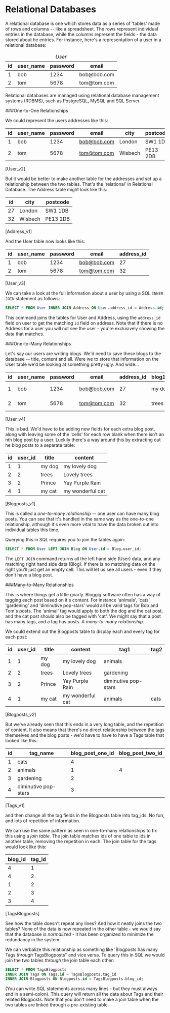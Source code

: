 Relational Databases
====================

A relational database is one which stores data as a series of 'tables' made of
rows and columns -- like a spreadsheet. The rows represent individual entries in
the database, while the columns represent the fields - the data stored about he
entries. For instance, here's a representation of a user in a relational
database:

<table>
  <thead>
    <tr>
      <td colspan="4" align="center"><i>User</i></td>
    </tr>
    <tr>
      <th>id</th>
      <th>user_name</th>
      <th>password</th>
      <th>email</th>
    </tr>
  </thead>
  <tbody>
    <tr>
      <td>1</td>
      <td>bob</td>
      <td>1234</td>
      <td>bob@bob.com</td>
    </tr>
    <tr>
      <td>2</td>
      <td>tom</td>
      <td>5678</td>
      <td>tom@tom.com</td>
    </tr>
  </tbody>
</table>

Relational databases are managed using relational database management systems
(RDBMS), such as PostgreSQL, MySQL and SQL Server.

###One-to-One Relationships

We could represent the users addresses like this:

|      id | user_name | password | email       |city | postcode|
|---------|-----------|----------|-------------|-------|-------|
|  1      | bob       | 1234     | bob@bob.com |London|SW1 1DB|
|  2      | tom       | 5678     | tom@tom.com |Wisbech|PE13 2DB|
[User_v2]

But it would be better to make another table for the addresses and set up
a relationship between the two tables. That's the 'relational' in Relational
Database. The Address table might look like this:

| id |  city | postcode |
|---|---|---|
| 27 |London|SW1 1DB|
| 32 |Wisbech|PE13 2DB|
[Address_v1]

And the User table now looks like this:

|      id | user_name | password | email       | address_id |
|---------|-----------|----------|-------------|----------|
|  1      | bob       | 1234     | bob@bob.com |  27 |
|  2      | tom       | 5678     | tom@tom.com |  32 |
[User_v3]

We can take a look at the full information about a user by using a SQL
`INNER JOIN` statement as follows:

```SQL
SELECT * FROM User INNER JOIN Address ON User.address_id = Address.id;
```

This command joins the tables for User and Address, using the `address_id` field
on user to get the matching `id` field on address. Note that if there is no
Address for a user you will not see the user - you're exclusively showing the
data that matches.

###One-to-Many Relationships

Let's say our users are writing blogs. We'd need to save these blogs to the
database -- title, content and all. Were we to store that information on the
User table we'd be looking at something pretty ugly. And wide...

|      id | user_name | password | email       | address_id | blog1_title| blog1_content| blog2_title| blog2_content|
|---------|-----------|----------|-------------|----------|---|---|---|---|
|  1      | bob       | 1234     | bob@bob.com |  27 | my dog| my lovely dog| my cat| my wonderful cat|
|  2      | tom       | 5678     | tom@tom.com |  32 | trees | Lovely trees| Prince| Yay Purple Rain |
[User_v4]

This is bad. We'd have to be adding new fields for each extra blog post, along
with leaving some of the 'cells' for each row blank when there isn't an nth
blog post by a user. Luckily there's a way around this by extracting out
he blog posts to a separate table:

|id | user_id | title | content |
|---|---|---|---|
|1 | 1 | my dog | my lovely dog |
|2 | 2 | trees | Lovely trees |
|3 | 2 | Prince | Yay Purple Rain|
|4 | 1 | my cat | my wonderful cat|
[Blogposts_v1]

This is called a *one-to-many relationship* -- one user can have many blog
posts. You can see that it's handled in the same way as the one-to-one
relationship, although it's even more vital to have the data broken out into
individual tables this time.

Querying this in SQL requires you to join the tables again:

```SQL
SELECT * FROM User LEFT JOIN Blog ON User.id = Blog.user_id;
```

The `LEFT JOIN` command returns all the left hand side (User) data, and any
matching right hand side data (Blog). If there is no matching data on the right
you'll just get an empty cell. This will let us see all users - even if they
don't have a blog post.

###Many-to-Many Relationships

This is where things get a little gnarly. Bloggig software often has a way of
tagging each post based on it's content. For instance 'animals', 'cats', 'gardening' and
'diminutive pop-stars' would all be valid tags for Bob and Tom's posts.  The
'animal' tag would apply to both the dog and the cat post, and the cat post
should also be tagged with 'cat'. We might say that a post has many tags, and
a tag has posts. A *many-to-many relationship*.

We could extend out the Blogposts table to display each and every tag for each
post:

|id | user_id | title | content | tag1 | tag2|
|---|---|---|---|---|---|
|1 | 1 | my dog | my lovely dog | animals| |
|2 | 2 | trees | Lovely trees | gardening| |
|3 | 2 | Prince | Yay Purple Rain| diminutive pop-stars| |
|4 | 1 | my cat | my wonderful cat| animals| cats|
[Blogposts_v2]

But we've already seen that this ends in a very long table, and the repetition
of content. It also means that there's no direct relationship between the
tags themselves and the blog posts - we'd have to have to have a Tags table that looked
like this:

|id | tag_name| blog_post_one_id| blog_post_two_id|
|---|---|---|---|
|1 | cats | 4| |
|2 | animals|1 |4 |
|3 | gardening|2 | |
|4 | diminutive pop-stars|3 | |
[Tags_v1]

and then change all the tag fields in the Blogposts table into tag_ids. No fun,
and lots of repetition of information.

We can use the same pattern as seen in one-to-many relationships to fix this
using a *join table*. The join table matches ids of one table to ids in another
table, removing the repetition in each. The join table for the tags would look
like this:

|blog_id|tag_id|
|---|---|
|4| 1|
|4| 2|
|1 |2|
|2 |3|
|3| 4|
[TagsBlogposts]

See how the table doesn't repeat any lines? And how it neatly joins the two
tables? None of the data is now repeated in the other table - we would say that
the database is *normalized* - it has been organized to minimize the redundancy
in the system.

We can verbalize this relationship as something like 'Blogposts has many Tags
*through* TagsBlogposts" and vice versa. To query this in SQL we would join the
two tables *through* the join table each other:

```SQL
SELECT * FROM TagsBlogposts
INNER JOIN Tags ON Tags.id = TagsBlogposts.tag_id
INNER JOIN Blogposts ON Blogposts.id = TagsBlogposts.blog_id;
```

(You can write SQL statements across many lines - but they must always end in
a semi-colon). This query will return all the data about Tags and their related
Blogposts. Note that you don't need to make a join table when the two tables are
linked through a pre-existing table.
